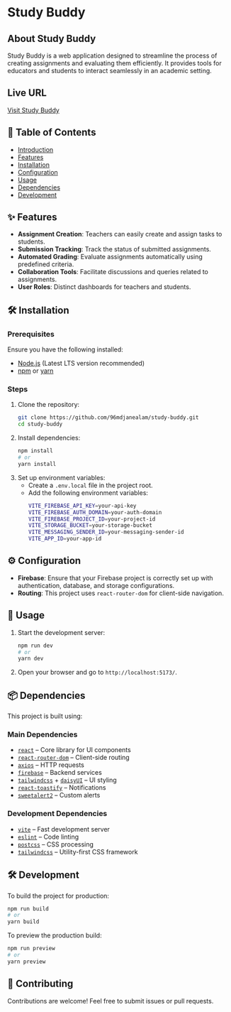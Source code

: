 # Study Buddy

## About Study Buddy
Study Buddy is a web application designed to streamline the process of creating assignments and evaluating them efficiently. It provides tools for educators and students to interact seamlessly in an academic setting.

## Live URL
[Visit Study Buddy](https://study-buddy-71834.web.app/)  

## 📖 Table of Contents  
- [Introduction](#-introduction)  
- [Features](#-features)  
- [Installation](#-installation)  
- [Configuration](#-configuration)  
- [Usage](#-usage)  
- [Dependencies](#-dependencies)  
- [Development](#-development)  

## ✨ Features  
- **Assignment Creation**: Teachers can easily create and assign tasks to students.  
- **Submission Tracking**: Track the status of submitted assignments.  
- **Automated Grading**: Evaluate assignments automatically using predefined criteria.  
- **Collaboration Tools**: Facilitate discussions and queries related to assignments.  
- **User Roles**: Distinct dashboards for teachers and students.  

## 🛠 Installation  
### Prerequisites  
Ensure you have the following installed:  
- [Node.js](https://nodejs.org/) (Latest LTS version recommended)  
- [npm](https://www.npmjs.com/) or [yarn](https://yarnpkg.com/)  

### Steps  
1. Clone the repository:  
   ```sh
   git clone https://github.com/96mdjanealam/study-buddy.git
   cd study-buddy
   ```  
2. Install dependencies:  
   ```sh
   npm install
   # or
   yarn install
   ```  
3. Set up environment variables:  
   - Create a `.env.local` file in the project root.  
   - Add the following environment variables:  
     ```sh
     VITE_FIREBASE_API_KEY=your-api-key
     VITE_FIREBASE_AUTH_DOMAIN=your-auth-domain
     VITE_FIREBASE_PROJECT_ID=your-project-id
     VITE_STORAGE_BUCKET=your-storage-bucket
     VITE_MESSAGING_SENDER_ID=your-messaging-sender-id
     VITE_APP_ID=your-app-id
     ```  

## ⚙️ Configuration  
- **Firebase**: Ensure that your Firebase project is correctly set up with authentication, database, and storage configurations.  
- **Routing**: This project uses `react-router-dom` for client-side navigation.  

## 🚀 Usage  
1. Start the development server:  
   ```sh
   npm run dev
   # or
   yarn dev
   ```  
2. Open your browser and go to `http://localhost:5173/`.  

## 📦 Dependencies  
This project is built using:  

### **Main Dependencies**  
- [`react`](https://react.dev/) – Core library for UI components  
- [`react-router-dom`](https://reactrouter.com/) – Client-side routing  
- [`axios`](https://axios-http.com/) – HTTP requests  
- [`firebase`](https://firebase.google.com/) – Backend services  
- [`tailwindcss`](https://tailwindcss.com/) + [`daisyUI`](https://daisyui.com/) – UI styling  
- [`react-toastify`](https://github.com/fkhadra/react-toastify) – Notifications  
- [`sweetalert2`](https://sweetalert2.github.io/) – Custom alerts  

### **Development Dependencies**  
- [`vite`](https://vitejs.dev/) – Fast development server  
- [`eslint`](https://eslint.org/) – Code linting  
- [`postcss`](https://postcss.org/) – CSS processing  
- [`tailwindcss`](https://tailwindcss.com/) – Utility-first CSS framework  

## 🛠 Development  
To build the project for production:  
```sh
npm run build
# or
yarn build
```  
To preview the production build:  
```sh
npm run preview
# or
yarn preview
```  

## 🤝 Contributing  
Contributions are welcome! Feel free to submit issues or pull requests.
